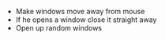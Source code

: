 - Make windows move away from mouse
- If he opens a window close it straight away
- Open up random windows